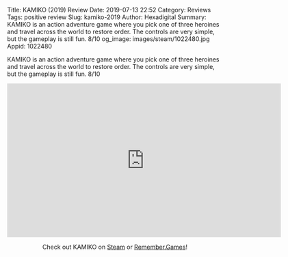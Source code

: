 Title: KAMIKO (2019) Review
Date: 2019-07-13 22:52
Category: Reviews
Tags: positive review
Slug: kamiko-2019
Author: Hexadigital
Summary: KAMIKO is an action adventure game where you pick one of three heroines and travel across the world to restore order. The controls are very simple, but the gameplay is still fun. 8/10
og_image: images/steam/1022480.jpg
Appid: 1022480

KAMIKO is an action adventure game where you pick one of three heroines and travel across the world to restore order. The controls are very simple, but the gameplay is still fun. 8/10

<center><iframe src="https://www.youtube.com/embed/rzXFg9ean28?feature=oembed" allow="accelerometer; autoplay; encrypted-media; gyroscope; picture-in-picture" width="640" height="360" frameborder="0"></iframe>

Check out KAMIKO on [Steam](https://store.steampowered.com/app/1022480/?curator_clanid=34633900) or [Remember.Games](https://remember.games/game/1493/)!</center>
